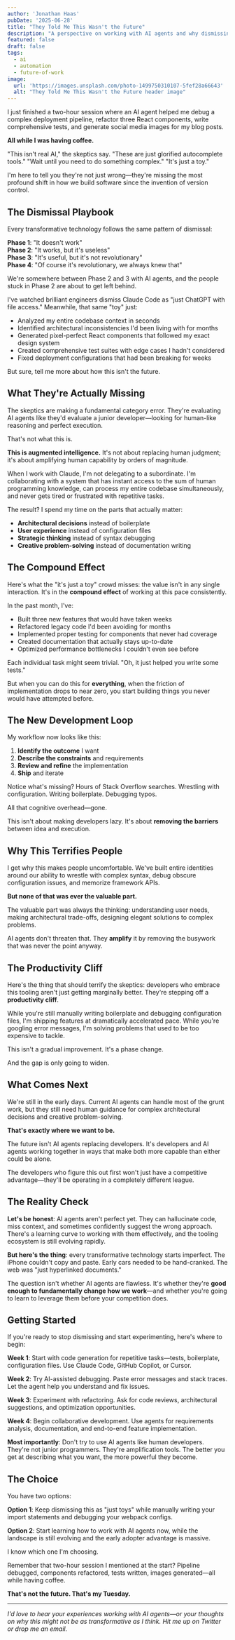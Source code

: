 ```yaml
---
author: 'Jonathan Haas'
pubDate: '2025-06-28'
title: "They Told Me This Wasn't the Future"
description: "A perspective on working with AI agents and why dismissing their capabilities as 'toys' is profoundly shortsighted"
featured: false
draft: false
tags:
  - ai
  - automation
  - future-of-work
image:
  url: 'https://images.unsplash.com/photo-1499750310107-5fef28a66643'
  alt: "They Told Me This Wasn't the Future header image"
---
```


I just finished a two-hour session where an AI agent helped me debug a complex deployment pipeline, refactor three React components, write comprehensive tests, and generate social media images for my blog posts.

**All while I was having coffee.**

"This isn't real AI," the skeptics say. "These are just glorified autocomplete tools." "Wait until you need to do something complex." "It's just a toy."

I'm here to tell you they're not just wrong—they're missing the most profound shift in how we build software since the invention of version control.

## The Dismissal Playbook

Every transformative technology follows the same pattern of dismissal:

**Phase 1**: "It doesn't work"  
**Phase 2**: "It works, but it's useless"  
**Phase 3**: "It's useful, but it's not revolutionary"  
**Phase 4**: "Of course it's revolutionary, we always knew that"

We're somewhere between Phase 2 and 3 with AI agents, and the people stuck in Phase 2 are about to get left behind.

I've watched brilliant engineers dismiss Claude Code as "just ChatGPT with file access." Meanwhile, that same "toy" just:

- Analyzed my entire codebase context in seconds
- Identified architectural inconsistencies I'd been living with for months
- Generated pixel-perfect React components that followed my exact design system
- Created comprehensive test suites with edge cases I hadn't considered
- Fixed deployment configurations that had been breaking for weeks

But sure, tell me more about how this isn't the future.

## What They're Actually Missing

The skeptics are making a fundamental category error. They're evaluating AI agents like they'd evaluate a junior developer—looking for human-like reasoning and perfect execution.

That's not what this is.

**This is augmented intelligence.** It's not about replacing human judgment; it's about amplifying human capability by orders of magnitude.

When I work with Claude, I'm not delegating to a subordinate. I'm collaborating with a system that has instant access to the sum of human programming knowledge, can process my entire codebase simultaneously, and never gets tired or frustrated with repetitive tasks.

The result? I spend my time on the parts that actually matter:

- **Architectural decisions** instead of boilerplate
- **User experience** instead of configuration files
- **Strategic thinking** instead of syntax debugging
- **Creative problem-solving** instead of documentation writing

## The Compound Effect

Here's what the "it's just a toy" crowd misses: the value isn't in any single interaction. It's in the **compound effect** of working at this pace consistently.

In the past month, I've:

- Built three new features that would have taken weeks
- Refactored legacy code I'd been avoiding for months
- Implemented proper testing for components that never had coverage
- Created documentation that actually stays up-to-date
- Optimized performance bottlenecks I couldn't even see before

Each individual task might seem trivial. "Oh, it just helped you write some tests."

But when you can do this for **everything**, when the friction of implementation drops to near zero, you start building things you never would have attempted before.

## The New Development Loop

My workflow now looks like this:

1. **Identify the outcome** I want
2. **Describe the constraints** and requirements
3. **Review and refine** the implementation
4. **Ship** and iterate

Notice what's missing? Hours of Stack Overflow searches. Wrestling with configuration. Writing boilerplate. Debugging typos.

All that cognitive overhead—gone.

This isn't about making developers lazy. It's about **removing the barriers** between idea and execution.

## Why This Terrifies People

I get why this makes people uncomfortable. We've built entire identities around our ability to wrestle with complex syntax, debug obscure configuration issues, and memorize framework APIs.

**But none of that was ever the valuable part.**

The valuable part was always the thinking: understanding user needs, making architectural trade-offs, designing elegant solutions to complex problems.

AI agents don't threaten that. They **amplify** it by removing the busywork that was never the point anyway.

## The Productivity Cliff

Here's the thing that should terrify the skeptics: developers who embrace this tooling aren't just getting marginally better. They're stepping off a **productivity cliff**.

While you're still manually writing boilerplate and debugging configuration files, I'm shipping features at dramatically accelerated pace. While you're googling error messages, I'm solving problems that used to be too expensive to tackle.

This isn't a gradual improvement. It's a phase change.

And the gap is only going to widen.

## What Comes Next

We're still in the early days. Current AI agents can handle most of the grunt work, but they still need human guidance for complex architectural decisions and creative problem-solving.

**That's exactly where we want to be.**

The future isn't AI agents replacing developers. It's developers and AI agents working together in ways that make both more capable than either could be alone.

The developers who figure this out first won't just have a competitive advantage—they'll be operating in a completely different league.

## The Reality Check

**Let's be honest**: AI agents aren't perfect yet. They can hallucinate code, miss context, and sometimes confidently suggest the wrong approach. There's a learning curve to working with them effectively, and the tooling ecosystem is still evolving rapidly.

**But here's the thing**: every transformative technology starts imperfect. The iPhone couldn't copy and paste. Early cars needed to be hand-cranked. The web was "just hyperlinked documents."

The question isn't whether AI agents are flawless. It's whether they're **good enough to fundamentally change how we work**—and whether you're going to learn to leverage them before your competition does.

## Getting Started

If you're ready to stop dismissing and start experimenting, here's where to begin:

**Week 1**: Start with code generation for repetitive tasks—tests, boilerplate, configuration files. Use Claude Code, GitHub Copilot, or Cursor.

**Week 2**: Try AI-assisted debugging. Paste error messages and stack traces. Let the agent help you understand and fix issues.

**Week 3**: Experiment with refactoring. Ask for code reviews, architectural suggestions, and optimization opportunities.

**Week 4**: Begin collaborative development. Use agents for requirements analysis, documentation, and end-to-end feature implementation.

**Most importantly**: Don't try to use AI agents like human developers. They're not junior programmers. They're amplification tools. The better you get at describing what you want, the more powerful they become.

## The Choice

You have two options:

**Option 1**: Keep dismissing this as "just toys" while manually writing your import statements and debugging your webpack configs.

**Option 2**: Start learning how to work with AI agents now, while the landscape is still evolving and the early adopter advantage is massive.

I know which one I'm choosing.

Remember that two-hour session I mentioned at the start? Pipeline debugged, components refactored, tests written, images generated—all while having coffee.

**That's not the future. That's my Tuesday.**

---

_I'd love to hear your experiences working with AI agents—or your thoughts on why this might not be as transformative as I think. Hit me up on Twitter or drop me an email._
